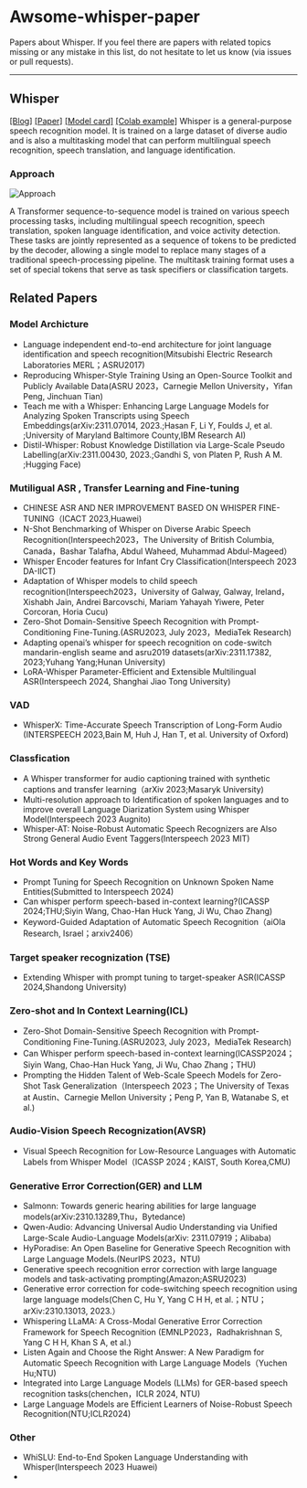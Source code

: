 # Awsome-whisper-paper

Papers about Whisper. If you feel there are papers with related topics missing or any mistake in this list, do not hesitate to let us know (via issues or pull requests). 

---


## Whisper

[[Blog]](https://openai.com/blog/whisper)
[[Paper]](https://arxiv.org/abs/2212.04356)
[[Model card]](https://github.com/openai/whisper/blob/main/model-card.md)
[[Colab example]](https://colab.research.google.com/github/openai/whisper/blob/master/notebooks/LibriSpeech.ipynb)
Whisper is a general-purpose speech recognition model. It is trained on a large dataset of diverse audio and is also a multitasking model that can perform multilingual speech recognition, speech translation, and language identification.


### Approach

![Approach](https://raw.githubusercontent.com/openai/whisper/main/approach.png)

A Transformer sequence-to-sequence model is trained on various speech processing tasks, including multilingual speech recognition, speech translation, spoken language identification, and voice activity detection. These tasks are jointly represented as a sequence of tokens to be predicted by the decoder, allowing a single model to replace many stages of a traditional speech-processing pipeline. The multitask training format uses a set of special tokens that serve as task specifiers or classification targets.



## Related Papers

### Model Archicture
* Language independent end-to-end architecture for joint language identification and speech recognition(Mitsubishi Electric Research Laboratories MERL；ASRU2017)
* Reproducing Whisper-Style Training Using an Open-Source Toolkit and Publicly Available Data(ASRU 2023，Carnegie Mellon University，Yifan Peng, Jinchuan Tian)
* Teach me with a Whisper: Enhancing Large Language Models for Analyzing Spoken Transcripts using Speech Embeddings(arXiv:2311.07014, 2023.;Hasan F, Li Y, Foulds J, et al. ;University of Maryland Baltimore County,IBM Research AI)
* Distil-Whisper: Robust Knowledge Distillation via Large-Scale Pseudo Labelling(arXiv:2311.00430, 2023.;Gandhi S, von Platen P, Rush A M. ;Hugging Face)

### Mutiligual ASR , Transfer Learning and Fine-tuning
* CHINESE ASR AND NER IMPROVEMENT BASED ON WHISPER FINE-TUNING（ICACT 2023,Huawei)
* N-Shot Benchmarking of Whisper on Diverse Arabic Speech Recognition(Interspeech2023，The University of British Columbia, Canada，Bashar Talafha, Abdul Waheed, Muhammad Abdul-Mageed）
* Whisper Encoder features for Infant Cry Classification(Interspeech 2023 DA-IICT)
* Adaptation of Whisper models to child speech recognition(Interspeech2023，University of Galway, Galway, Ireland，Xishabh Jain, Andrei Barcovschi, Mariam Yahayah Yiwere, Peter Corcoran, Horia Cucu)
* Zero-Shot Domain-Sensitive Speech Recognition with Prompt-Conditioning Fine-Tuning.(ASRU2023, July 2023，MediaTek Research)
* Adapting openai’s whisper for speech recognition on code-switch mandarin-english seame and asru2019 datasets(arXiv:2311.17382, 2023;Yuhang Yang;Hunan University)
* LoRA-Whisper Parameter-Efficient and Extensible Multilingual ASR(Interspeech 2024, Shanghai Jiao Tong University)

### VAD
* WhisperX: Time-Accurate Speech Transcription of Long-Form Audio (INTERSPEECH 2023,Bain M, Huh J, Han T, et al. University of Oxford)

### Classfication
* A Whisper transformer for audio captioning trained with synthetic captions and transfer learning（arXiv 2023;Masaryk University)
* Multi-resolution approach to Identification of spoken languages and to improve overall Language Diarization System using Whisper Model(Interspeech 2023 Augnito)
* Whisper-AT: Noise-Robust Automatic Speech Recognizers are Also Strong General Audio Event Taggers(Interspeech 2023 MIT)


### Hot Words and Key Words
* Prompt Tuning for Speech Recognition on Unknown Spoken Name Entities(Submitted to Interspeech 2024)
* Can whisper perform speech-based in-context learning?(ICASSP 2024;THU;Siyin Wang, Chao-Han Huck Yang, Ji Wu, Chao Zhang)
* Keyword-Guided Adaptation of Automatic Speech Recognition（aiOla Research, Israel；arxiv2406）


### Target speaker recognization (TSE)
* Extending Whisper with prompt tuning to target-speaker ASR(ICASSP 2024,Shandong University)

### Zero-shot and In Context Learning(ICL)
* Zero-Shot Domain-Sensitive Speech Recognition with Prompt-Conditioning Fine-Tuning.(ASRU2023, July 2023，MediaTek Research)
* Can Whisper perform speech-based in-context learning(ICASSP2024；Siyin Wang, Chao-Han Huck Yang, Ji Wu, Chao Zhang；THU)
* Prompting the Hidden Talent of Web-Scale Speech Models for Zero-Shot Task Generalization（Interspeech 2023；The University of Texas at Austin、Carnegie Mellon University；Peng P, Yan B, Watanabe S, et al.)

### Audio-Vision Speech Recognization(AVSR)
* Visual Speech Recognition for Low-Resource Languages with Automatic Labels from Whisper Model（ICASSP 2024 ; KAIST, South Korea,CMU)


### Generative Error Correction(GER) and LLM
* Salmonn: Towards generic hearing abilities for large language models(arXiv:2310.13289,Thu，Bytedance)
* Qwen-Audio: Advancing Universal Audio Understanding via Unified Large-Scale Audio-Language Models(arXiv: 2311.07919；Alibaba)
* HyPoradise: An Open Baseline for Generative Speech Recognition with Large Language Models.(NeurIPS 2023，NTU)
* Generative speech recognition error correction with large language models and task-activating prompting(Amazon;ASRU2023)
* Generative error correction for code-switching speech recognition using large language models(Chen C, Hu Y, Yang C H H, et al.；NTU；arXiv:2310.13013, 2023.）
* Whispering LLaMA: A Cross-Modal Generative Error Correction Framework for Speech Recognition (EMNLP2023，Radhakrishnan S, Yang C H H, Khan S A, et al.)
* Listen Again and Choose the Right Answer: A New Paradigm for Automatic Speech Recognition with Large Language Models（Yuchen Hu;NTU)
* Integrated into Large Language Models (LLMs) for GER-based speech recognition tasks(chenchen，ICLR 2024, NTU)
* Large Language Models are Efficient Learners of Noise-Robust Speech Recognition(NTU;ICLR2024)

### Other
* WhiSLU: End-to-End Spoken Language Understanding with Whisper(Interspeech 2023 Huawei)
* 




